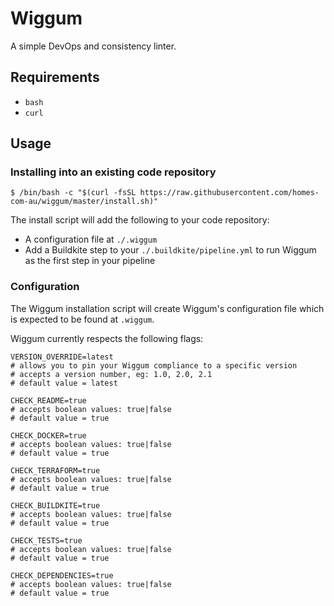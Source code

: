 # Wiggum

A simple DevOps and consistency linter.

## Requirements

* `bash`
* `curl`

## Usage

### Installing into an existing code repository

`$ /bin/bash -c "$(curl -fsSL https://raw.githubusercontent.com/homes-com-au/wiggum/master/install.sh)"`

The install script will add the following to your code repository:

* A configuration file at `./.wiggum`
* Add a Buildkite step to your `./.buildkite/pipeline.yml` to run Wiggum as the first step in your pipeline

### Configuration

The Wiggum installation script will create Wiggum's configuration file which is expected to be found at `.wiggum`.

Wiggum currently respects the following flags:

    VERSION_OVERRIDE=latest
    # allows you to pin your Wiggum compliance to a specific version
    # accepts a version number, eg: 1.0, 2.0, 2.1
    # default value = latest

    CHECK_README=true
    # accepts boolean values: true|false
    # default value = true

    CHECK_DOCKER=true
    # accepts boolean values: true|false
    # default value = true

    CHECK_TERRAFORM=true
    # accepts boolean values: true|false
    # default value = true

    CHECK_BUILDKITE=true
    # accepts boolean values: true|false
    # default value = true

    CHECK_TESTS=true
    # accepts boolean values: true|false
    # default value = true

    CHECK_DEPENDENCIES=true
    # accepts boolean values: true|false
    # default value = true


